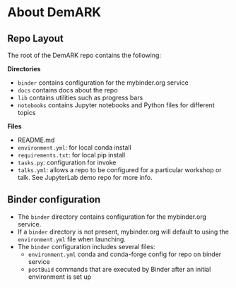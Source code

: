 # About DemARK

## Repo Layout

The root of the DemARK repo contains the following:

**Directories**

- `binder` contains configuration for the mybinder.org service
- `docs` contains docs about the repo
- `lib` contains utilities such as progress bars
- `notebooks` contains Jupyter notebooks and Python files for different topics

**Files**

- README.md
- `environment.yml`: for local conda install
- `requirements.txt`: for local pip install
- `tasks.py`: configuration for invoke
- `talks.yml`: allows a repo to be configured for a particular workshop or talk. See JupyterLab demo repo for more info.

## Binder configuration

- The `binder` directory contains configuration for the mybinder.org service.
- If a `binder` directory is not present, mybinder.org will default to using the `environment.yml` file when launching.
- The `binder` configuration includes several files:
    - `environment.yml` conda and conda-forge config for repo on binder service
    - `postBuid` commands that are executed by Binder after an initial environment is set up

